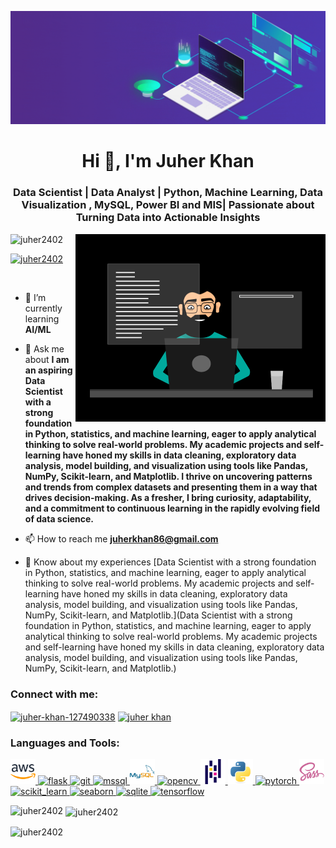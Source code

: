 ![logo](https://github.com/codewithkryptora/CodeWithKryptora/blob/main/header_gif.gif)
<h1 align="center">Hi 👋, I'm Juher Khan</h1>
<h3 align="center">Data Scientist | Data Analyst | Python, Machine Learning, Data Visualization , MySQL, Power BI and MIS| Passionate about Turning Data into Actionable Insights</h3>

<img align="right" alt="Kryptora" width="400" src="https://github.com/codewithkryptora/CodeWithKryptora/blob/main/programmer.gif">

<p align="left"> <img src="https://komarev.com/ghpvc/?username=juher2402&label=Profile%20views&color=0e75b6&style=flat" alt="juher2402" /> </p>

<p align="left"> <a href="https://github.com/ryo-ma/github-profile-trophy"><img src="https://github-profile-trophy.vercel.app/?username=juher2402" alt="juher2402" /></a> </p>

<p align="left"> <a href="https://twitter.com/" target="blank"><img src="https://img.shields.io/twitter/follow/?logo=twitter&style=for-the-badge" alt="" /></a> </p>

- 🌱 I’m currently learning **AI/ML**

- 💬 Ask me about **I am an aspiring Data Scientist with a strong foundation in Python, statistics, and machine learning, eager to apply analytical thinking to solve real-world problems. My academic projects and self-learning have honed my skills in data cleaning, exploratory data analysis, model building, and visualization using tools like Pandas, NumPy, Scikit-learn, and Matplotlib. I thrive on uncovering patterns and trends from complex datasets and presenting them in a way that drives decision-making. As a fresher, I bring curiosity, adaptability, and a commitment to continuous learning in the rapidly evolving field of data science.**

- 📫 How to reach me **juherkhan86@gmail.com**

- 📄 Know about my experiences [Data Scientist with a strong foundation in Python, statistics, and machine learning, eager to apply analytical thinking to solve real-world problems. My academic projects and self-learning have honed my skills in data cleaning, exploratory data analysis, model building, and visualization using tools like Pandas, NumPy, Scikit-learn, and Matplotlib.](Data Scientist with a strong foundation in Python, statistics, and machine learning, eager to apply analytical thinking to solve real-world problems. My academic projects and self-learning have honed my skills in data cleaning, exploratory data analysis, model building, and visualization using tools like Pandas, NumPy, Scikit-learn, and Matplotlib.)

<h3 align="left">Connect with me:</h3>
<p align="left">
<a href="https://linkedin.com/in/juher-khan-127490338" target="blank"><img align="center" src="https://raw.githubusercontent.com/rahuldkjain/github-profile-readme-generator/master/src/images/icons/Social/linked-in-alt.svg" alt="juher-khan-127490338" height="30" width="40" /></a>
<a href="https://kaggle.com/juher khan" target="blank"><img align="center" src="https://raw.githubusercontent.com/rahuldkjain/github-profile-readme-generator/master/src/images/icons/Social/kaggle.svg" alt="juher khan" height="30" width="40" /></a>
</p>

<h3 align="left">Languages and Tools:</h3>
<p align="left"> <a href="https://aws.amazon.com" target="_blank" rel="noreferrer"> <img src="https://raw.githubusercontent.com/devicons/devicon/master/icons/amazonwebservices/amazonwebservices-original-wordmark.svg" alt="aws" width="40" height="40"/> </a> <a href="https://flask.palletsprojects.com/" target="_blank" rel="noreferrer"> <img src="https://www.vectorlogo.zone/logos/pocoo_flask/pocoo_flask-icon.svg" alt="flask" width="40" height="40"/> </a> <a href="https://git-scm.com/" target="_blank" rel="noreferrer"> <img src="https://www.vectorlogo.zone/logos/git-scm/git-scm-icon.svg" alt="git" width="40" height="40"/> </a> <a href="https://www.microsoft.com/en-us/sql-server" target="_blank" rel="noreferrer"> <img src="https://www.svgrepo.com/show/303229/microsoft-sql-server-logo.svg" alt="mssql" width="40" height="40"/> </a> <a href="https://www.mysql.com/" target="_blank" rel="noreferrer"> <img src="https://raw.githubusercontent.com/devicons/devicon/master/icons/mysql/mysql-original-wordmark.svg" alt="mysql" width="40" height="40"/> </a> <a href="https://opencv.org/" target="_blank" rel="noreferrer"> <img src="https://www.vectorlogo.zone/logos/opencv/opencv-icon.svg" alt="opencv" width="40" height="40"/> </a> <a href="https://pandas.pydata.org/" target="_blank" rel="noreferrer"> <img src="https://raw.githubusercontent.com/devicons/devicon/2ae2a900d2f041da66e950e4d48052658d850630/icons/pandas/pandas-original.svg" alt="pandas" width="40" height="40"/> </a> <a href="https://www.python.org" target="_blank" rel="noreferrer"> <img src="https://raw.githubusercontent.com/devicons/devicon/master/icons/python/python-original.svg" alt="python" width="40" height="40"/> </a> <a href="https://pytorch.org/" target="_blank" rel="noreferrer"> <img src="https://www.vectorlogo.zone/logos/pytorch/pytorch-icon.svg" alt="pytorch" width="40" height="40"/> </a> <a href="https://sass-lang.com" target="_blank" rel="noreferrer"> <img src="https://raw.githubusercontent.com/devicons/devicon/master/icons/sass/sass-original.svg" alt="sass" width="40" height="40"/> </a> <a href="https://scikit-learn.org/" target="_blank" rel="noreferrer"> <img src="https://upload.wikimedia.org/wikipedia/commons/0/05/Scikit_learn_logo_small.svg" alt="scikit_learn" width="40" height="40"/> </a> <a href="https://seaborn.pydata.org/" target="_blank" rel="noreferrer"> <img src="https://seaborn.pydata.org/_images/logo-mark-lightbg.svg" alt="seaborn" width="40" height="40"/> </a> <a href="https://www.sqlite.org/" target="_blank" rel="noreferrer"> <img src="https://www.vectorlogo.zone/logos/sqlite/sqlite-icon.svg" alt="sqlite" width="40" height="40"/> </a> <a href="https://www.tensorflow.org" target="_blank" rel="noreferrer"> <img src="https://www.vectorlogo.zone/logos/tensorflow/tensorflow-icon.svg" alt="tensorflow" width="40" height="40"/> </a> </p>

<p><img align="left" src="https://github-readme-stats.vercel.app/api/top-langs?username=juher2402&show_icons=true&locale=en&layout=compact" alt="juher2402" /></p>

<p>&nbsp;<img align="center" src="https://github-readme-stats.vercel.app/api?username=juher2402&show_icons=true&locale=en" alt="juher2402" /></p>

<p><img align="center" src="https://github-readme-streak-stats.herokuapp.com/?user=juher2402&" alt="juher2402" /></p>
